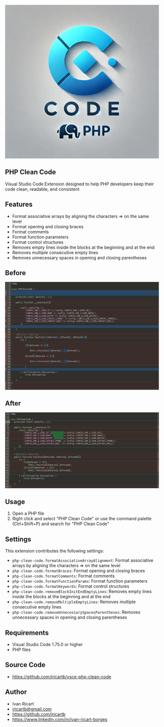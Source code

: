 ![Icon](resources/icon.png)

## PHP Clean Code

Visual Studio Code Extension designed to help PHP developers keep their code clean, readable, and consistent

## Features

- Format associative arrays by aligning the characters => on the same level
- Format opening and closing braces
- Format comments
- Format function parameters
- Format control structures
- Removes empty lines inside the blocks at the beginning and at the end
- Removes multiple consecutive empty lines
- Removes unnecessary spaces in opening and closing parentheses

## Before

![Code1](resources/code1.png)

## After

![Code2](resources/code2.png)

## Usage

1. Open a PHP file
2. Right click and select "PHP Clean Code" or use the command palette (Ctrl+Shift+P) and search for "PHP Clean Code"

## Settings

This extension contributes the following settings:
* `php-clean-code.formatAssociativeArrayAlignment`: Format associative arrays by aligning the characters => on the same level
* `php-clean-code.formatBraces`: Format opening and closing braces
* `php-clean-code.formatComments`: Format comments
* `php-clean-code.formatFunctionParams`: Format function parameters
* `php-clean-code.formatKeywords`: Format control structures
* `php-clean-code.removeBlockInitEndEmptyLines`: Removes empty lines inside the blocks at the beginning and at the end
* `php-clean-code.removeMultipleEmptyLines`: Removes multiple consecutive empty lines
* `php-clean-code.removeUnnecessarySpacesParentheses`: Removes unnecessary spaces in opening and closing parentheses

## Requirements

* Visual Studio Code 1.75.0 or higher
* PHP files

## Source Code

* https://github.com/iricartb/vsce-php-clean-code

## Author

* Ivan Ricart
* iricartb@gmail.com
* https://github.com/iricartb
* https://www.linkedin.com/in/ivan-ricart-borges